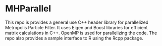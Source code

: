 # MHParallel
This repo is provides a general use C++ header library for parallelized Metropolis Particle Filter.
It uses Eigen and Boost libraries for efficient matrix calculations in C++. OpenMP is used for parallelizing the code.
The repo also provides a sample interface to R using the Rcpp package.
